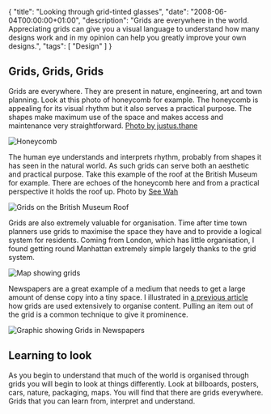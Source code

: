 {
  "title": "Looking through grid-tinted glasses",
  "date": "2008-06-04T00:00:00+01:00",
  "description": "Grids are everywhere in the world. Appreciating grids can give you a visual language to understand how many designs work and in my opinion can help you greatly improve your own designs.",
  "tags": [
    "Design"
  ]
}

## Grids, Grids, Grids

Grids are everywhere. They are present in nature, engineering, art and town planning. Look at this photo of honeycomb for example. The honeycomb is appealing for its visual rhythm but it also serves a practical purpose. The shapes make maximum use of the space and makes access and maintenance very straightforward. [Photo by justus.thane][1]

![Honeycomb][2] 

The human eye understands and interprets rhythm, probably from shapes it has seen in the natural world. As such grids can serve both an aesthetic and practical purpose. Take this example of the roof at the British Museum for example. There are echoes of the honeycomb here and from a practical perspective it holds the roof up. Photo by [See Wah][3]

![Grids on the British Museum Roof][4] 

Grids are also extremely valuable for organisation. Time after time town planners use grids to maximise the space they have and to provide a logical system for residents. Coming from London, which has little organisation, I found getting round Manhattan extremely simple largely thanks to the grid system. 

![Map showing grids][5] 

Newspapers are a great example of a medium that needs to get a large amount of dense copy into a tiny space. I illustrated in [a previous article][6] how grids are used extensively to organise content. Pulling an item out of the grid is a common technique to give it prominence. 

![Graphic showing Grids in Newspapers][7] 

## Learning to look

As you begin to understand that much of the world is organised through grids you will begin to look at things differently. Look at billboards, posters, cars, nature, packaging, maps. You will find that there are grids everywhere. Grids that you can learn from, interpret and understand.

 [1]: http://www.flickr.com/photos/justusthane/
 [2]: http://shapeshed.com/images/articles/honeycomb.jpg
 [3]: http://www.flickr.com/photos/seewah/
 [4]: http://shapeshed.com/images/articles/british_library.jpg
 [5]: http://shapeshed.com/images/articles/map.jpg
 [6]: http://shapeshed.com/designing_with_grids_in_photoshop/
 [7]: http://shapeshed.com/images/articles/guardian_grid.jpg
